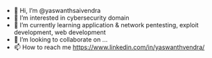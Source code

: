 - 👋 Hi, I’m @yaswanthsaivendra
- 👀 I’m interested in cybersecurity domain
- 🌱 I’m currently learning application & network pentesting, exploit development, web development
- 💞️ I’m looking to collaborate on ...
- 📫 How to reach me https://www.linkedin.com/in/yaswanthvendra/

<!---
yaswanthsaivendra/yaswanthsaivendra is a ✨ special ✨ repository because its `README.md` (this file) appears on your GitHub profile.
You can click the Preview link to take a look at your changes.
--->
